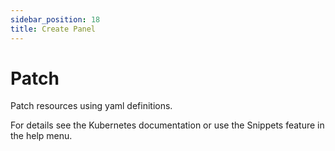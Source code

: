```yaml
---
sidebar_position: 18
title: Create Panel
---
```

# Patch

Patch resources using yaml definitions.

For details see the Kubernetes documentation or use the Snippets feature in the help menu.
